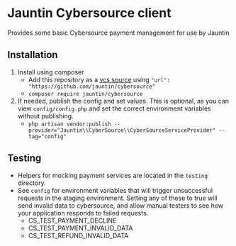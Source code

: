 # Jauntin Cybersource client

Provides some basic Cybersource payment management for use by Jauntin

## Installation

1. Install using composer
    - Add this repository as a [vcs source](https://getcomposer.org/doc/05-repositories.md#vcs) using `"url": "https://github.com/jauntin/cybersource"`
    - `composer require jauntin/cybersource`
2. If needed, publish the config and set values. This is optional, as you can view `config/config.php` and set the correct environment variables without publishing.
    - `php artisan vendor:publish --provider="Jauntin\\CyberSource\\CyberSourceServiceProvider" --tag="config"`

## Testing

- Helpers for mocking payment services are located in the `testing` directory.
- See `config` for environment variables that will trigger unsuccessful requests in the staging environment. Setting any of these to true will send invalid data to cybersource, and allow manual testers to see how your application responds to failed requests.
  - CS_TEST_PAYMENT_DECLINE
  - CS_TEST_PAYMENT_INVALID_DATA
  - CS_TEST_REFUND_INVALID_DATA